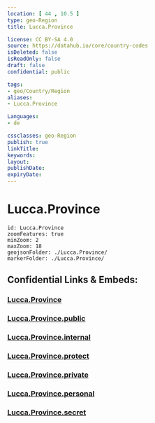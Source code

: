 ```yaml
---
location: [ 44 , 10.5 ] 
type: geo-Region
title: Lucca.Province

license: CC BY-SA 4.0
source: https://datahub.io/core/country-codes
isDeleted: false
isReadOnly: false
draft: false
confidential: public

tags:
- geo/Country/Region
aliases:
- Lucca.Province

Languages:
- de

cssclasses: geo-Region
publish: true
linkTitle: 
keywords: 
layout: 
publishDate: 
expiryDate: 
---
```


# Lucca.Province

```leaflet
id: Lucca.Province
zoomFeatures: true 
minZoom: 2 
maxZoom: 18
geojsonFolder: ./Lucca.Province/
markerFolder: ./Lucca.Province/
```


## Confidential Links & Embeds: 

### [Lucca.Province](/_Standards/Earth/Continent/Europe/Europe~South/Italy/regions~Italy/Tuscany/Lucca.Province.md) 

### [Lucca.Province.public](/_public/Earth/Continent/Europe/Europe~South/Italy/regions~Italy/Tuscany/Lucca.Province.public.md) 

### [Lucca.Province.internal](/_internal/Earth/Continent/Europe/Europe~South/Italy/regions~Italy/Tuscany/Lucca.Province.internal.md) 

### [Lucca.Province.protect](/_protect/Earth/Continent/Europe/Europe~South/Italy/regions~Italy/Tuscany/Lucca.Province.protect.md) 

### [Lucca.Province.private](/_private/Earth/Continent/Europe/Europe~South/Italy/regions~Italy/Tuscany/Lucca.Province.private.md) 

### [Lucca.Province.personal](/_personal/Earth/Continent/Europe/Europe~South/Italy/regions~Italy/Tuscany/Lucca.Province.personal.md) 

### [Lucca.Province.secret](/_secret/Earth/Continent/Europe/Europe~South/Italy/regions~Italy/Tuscany/Lucca.Province.secret.md)

